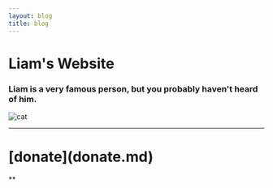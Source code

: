 ```yaml
---
layout: blog
title: blog
---
```


# Liam's Website
### Liam is a very famous person, but you probably haven't heard of him.
![cat](https://icatcare.org/app/uploads/2018/07/Thinking-of-getting-a-cat.png)
<hr>
<h1> [donate](donate.md) </h1> **
